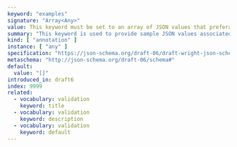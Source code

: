 ```yaml
---
keyword: "examples"
signature: "Array<Any>"
value: This keyword must be set to an array of JSON values that preferably successfully validates against the corresponding subschema
summary: "This keyword is used to provide sample JSON values associated with a particular schema, for the purpose of illustrating usage."
kind: [ "annotation" ]
instance: [ "any" ]
specification: "https://json-schema.org/draft-06/draft-wright-json-schema-validation-01#rfc.section.7.4"
metaschema: "http://json-schema.org/draft-06/schema#"
default:
  value: "[]"
introduced_in: draft6
index: 9999
related:
  - vocabulary: validation
    keyword: title
  - vocabulary: validation
    keyword: description
  - vocabulary: validation
    keyword: default
---
```

